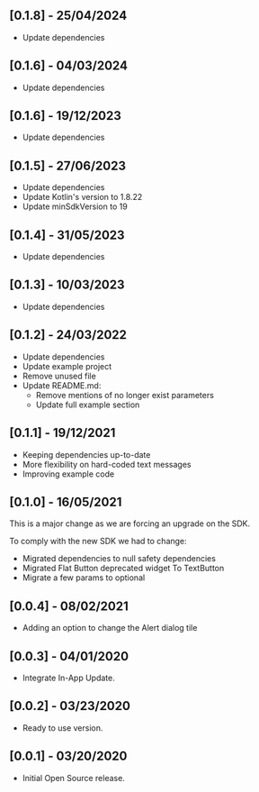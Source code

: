 ## [0.1.8] - 25/04/2024

- Update dependencies

## [0.1.6] - 04/03/2024

- Update dependencies

## [0.1.6] - 19/12/2023

- Update dependencies

## [0.1.5] - 27/06/2023

- Update dependencies
- Update Kotlin's version to 1.8.22
- Update minSdkVersion to 19

## [0.1.4] - 31/05/2023

- Update dependencies

## [0.1.3] - 10/03/2023

- Update dependencies

## [0.1.2] - 24/03/2022

- Update dependencies
- Update example project
- Remove unused file
- Update README.md:
    - Remove mentions of no longer exist parameters
    - Update full example section

## [0.1.1] - 19/12/2021

- Keeping dependencies up-to-date
- More flexibility on hard-coded text messages
- Improving example code

## [0.1.0] - 16/05/2021

This is a major change as we are forcing an upgrade on the SDK.

To comply with the new SDK we had to change:
- Migrated dependencies to null safety dependencies
- Migrated Flat Button deprecated widget To TextButton
- Migrate a few params to optional

## [0.0.4] - 08/02/2021

- Adding an option to change the Alert dialog tile

## [0.0.3] - 04/01/2020

- Integrate In-App Update.

## [0.0.2] - 03/23/2020

- Ready to use version.

## [0.0.1] - 03/20/2020

- Initial Open Source release.

